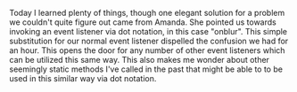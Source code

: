 Today I learned plenty of things, though one elegant solution for a problem we couldn't quite figure out came from Amanda.  She pointed us towards invoking an event listener via dot notation, in this case "onblur".  This simple substitution for our normal event listener dispelled the confusion we had for an hour.  This opens the door for any number of other event listeners which can be utilized this same way.  This also makes me wonder about other seemingly static methods I've called in the past that might be able to to be used in this similar way via dot notation.
